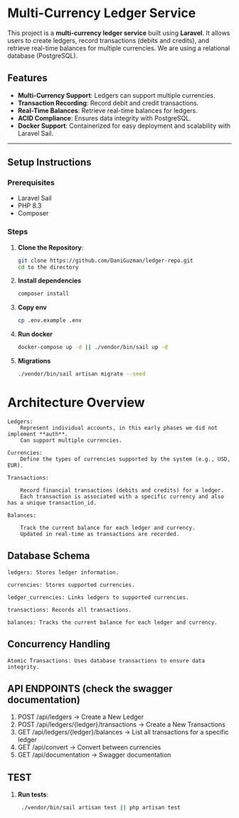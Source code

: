 # Multi-Currency Ledger Service

This project is a **multi-currency ledger service** built using **Laravel**. It allows users to create ledgers, record transactions (debits and credits), and retrieve real-time balances for multiple currencies. We are using a relational database (PostgreSQL).

## Features
- **Multi-Currency Support**: Ledgers can support multiple currencies.
- **Transaction Recording**: Record debit and credit transactions.
- **Real-Time Balances**: Retrieve real-time balances for ledgers.
- **ACID Compliance**: Ensures data integrity with PostgreSQL.
- **Docker Support**: Containerized for easy deployment and scalability with Laravel Sail.

---

## Setup Instructions

### Prerequisites
- Laravel Sail
- PHP 8.3
- Composer

### Steps
1. **Clone the Repository**:
   ```bash
   git clone https://github.com/DaniGuzman/ledger-repo.git
   cd to the directory
2. **Install dependencies**
   ```bash
   composer install
3. **Copy env**
    ```bash
   cp .env.example .env
4. **Run docker**
    ```bash
   docker-compose up -d || ./vendor/bin/sail up -d
5. **Migrations**
    ```bash
   ./vendor/bin/sail artisan migrate --seed

# Architecture Overview
    Ledgers:
        Represent individual accounts, in this early phases we did not implement **auth**.
        Can support multiple currencies.

    Currencies:
        Define the types of currencies supported by the system (e.g., USD, EUR).

    Transactions:

        Record financial transactions (debits and credits) for a ledger.
        Each transaction is associated with a specific currency and also has a unique transaction_id.

    Balances:

        Track the current balance for each ledger and currency.
        Updated in real-time as transactions are recorded.

## Database Schema

    ledgers: Stores ledger information.

    currencies: Stores supported currencies.

    ledger_currencies: Links ledgers to supported currencies.

    transactions: Records all transactions.

    balances: Tracks the current balance for each ledger and currency.

## Concurrency Handling

    Atomic Transactions: Uses database transactions to ensure data integrity.

## API ENDPOINTS (check the swagger documentation)
1. POST /api/ledgers -> Create a New Ledger
2. POST /api/ledgers/{ledger}/transactions -> Create a New Transactions
3. GET /api/ledgers/{ledger}/balances -> List all transactions for a specific ledger
4. GET /api/convert -> Convert between currencies
5. GET /api/documentation -> Swagger documentation

## TEST
1. **Run tests**:
   ```bash
    ./vendor/bin/sail artisan test || php artisan test
